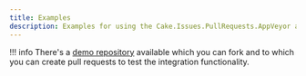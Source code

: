 ```yaml
---
title: Examples
description: Examples for using the Cake.Issues.PullRequests.AppVeyor addin.
---
```


!!! info
    There's a [demo repository](https://github.com/pascalberger/Cake.Issues-Demo)
    available which you can fork and to which you can create pull requests to test the integration functionality.
